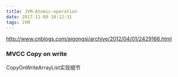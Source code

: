 ```yaml
---
title: JVM-Atomic-operation
date: 2017-11-09 10:12:31
tags: JVM
---
```


http://www.cnblogs.com/aigongsi/archive/2012/04/01/2429166.html

### MVCC Copy on write

CopyOnWriteArrayList实现细节